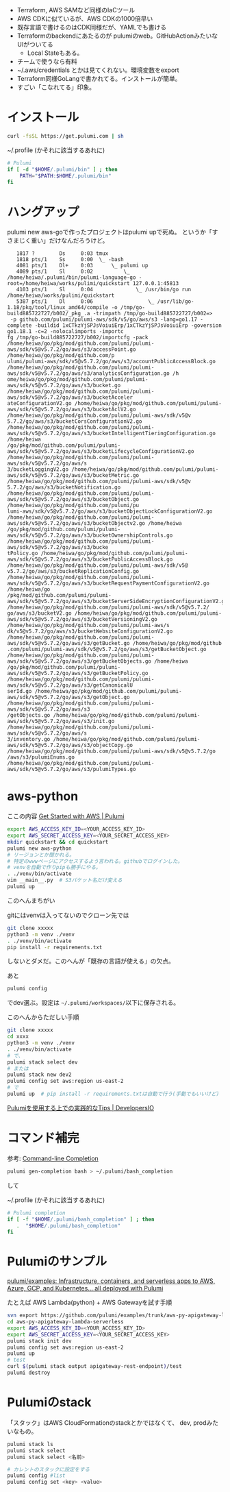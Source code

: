- Terraform, AWS SAMなど同様のIaCツール
- AWS CDKに似ているが、AWS CDKの1000倍早い
- 既存言語で書けるのはCDK同様だが、YAMLでも書ける
- Terraformのbackendにあたるのが pulumiのweb。GitHubActionみたいなUIがついてる
  - Local Stateもある。
- チームで使うなら有料
- ~/.aws/credentials とかは見てくれない。環境変数をexport
- Terraform同様GoLangで書かれてる。インストールが簡単。
- すごい「こなれてる」印象。


# インストール

```bash
curl -fsSL https://get.pulumi.com | sh
```

~/.profile (かそれに該当するあれに)
```bash
# Pulumi
if [ -d "$HOME/.pulumi/bin" ] ; then
    PATH="$PATH:$HOME/.pulumi/bin"
fi
```


# ハングアップ

pulumi new aws-goで作ったプロジェクトはpulumi upで死ぬ。
というか「すさまじく重い」だけなんだろうけど。


```
   1817 ?        Ds     0:03 tmux
   1818 pts/1    Ss     0:00  \_ -bash
   4081 pts/1    Dl+    0:03      \_ pulumi up
   4089 pts/1    Sl     0:02          \_ /home/heiwa/.pulumi/bin/pulumi-language-go -root=/home/heiwa/works/pulimi/quickstart 127.0.0.1:45813
   4103 pts/1    Sl     0:04              \_ /usr/bin/go run /home/heiwa/works/pulimi/quickstart
   5387 pts/1    Dl     0:06                  \_ /usr/lib/go-1.18/pkg/tool/linux_amd64/compile -o /tmp/go-build885722727/b002/_pkg_.a -trimpath /tmp/go-build885722727/b002=>
 -p github.com/pulumi/pulumi-aws/sdk/v5/go/aws/s3 -lang=go1.17 -complete -buildid 1xCTkzYjSPJsVoiuiErp/1xCTkzYjSPJsVoiuiErp -goversion go1.18.1 -c=2 -nolocalimports -importc
fg /tmp/go-build885722727/b002/importcfg -pack /home/heiwa/go/pkg/mod/github.com/pulumi/pulumi-aws/sdk/v5@v5.7.2/go/aws/s3/accessPoint.go /home/heiwa/go/pkg/mod/github.com/p
ulumi/pulumi-aws/sdk/v5@v5.7.2/go/aws/s3/accountPublicAccessBlock.go /home/heiwa/go/pkg/mod/github.com/pulumi/pulumi-aws/sdk/v5@v5.7.2/go/aws/s3/analyticsConfiguration.go /h
ome/heiwa/go/pkg/mod/github.com/pulumi/pulumi-aws/sdk/v5@v5.7.2/go/aws/s3/bucket.go /home/heiwa/go/pkg/mod/github.com/pulumi/pulumi-aws/sdk/v5@v5.7.2/go/aws/s3/bucketAcceler
ateConfigurationV2.go /home/heiwa/go/pkg/mod/github.com/pulumi/pulumi-aws/sdk/v5@v5.7.2/go/aws/s3/bucketAclV2.go /home/heiwa/go/pkg/mod/github.com/pulumi/pulumi-aws/sdk/v5@v
5.7.2/go/aws/s3/bucketCorsConfigurationV2.go /home/heiwa/go/pkg/mod/github.com/pulumi/pulumi-aws/sdk/v5@v5.7.2/go/aws/s3/bucketIntelligentTieringConfiguration.go /home/heiwa
/go/pkg/mod/github.com/pulumi/pulumi-aws/sdk/v5@v5.7.2/go/aws/s3/bucketLifecycleConfigurationV2.go /home/heiwa/go/pkg/mod/github.com/pulumi/pulumi-aws/sdk/v5@v5.7.2/go/aws/s
3/bucketLoggingV2.go /home/heiwa/go/pkg/mod/github.com/pulumi/pulumi-aws/sdk/v5@v5.7.2/go/aws/s3/bucketMetric.go /home/heiwa/go/pkg/mod/github.com/pulumi/pulumi-aws/sdk/v5@v
5.7.2/go/aws/s3/bucketNotification.go /home/heiwa/go/pkg/mod/github.com/pulumi/pulumi-aws/sdk/v5@v5.7.2/go/aws/s3/bucketObject.go /home/heiwa/go/pkg/mod/github.com/pulumi/pu
lumi-aws/sdk/v5@v5.7.2/go/aws/s3/bucketObjectLockConfigurationV2.go /home/heiwa/go/pkg/mod/github.com/pulumi/pulumi-aws/sdk/v5@v5.7.2/go/aws/s3/bucketObjectv2.go /home/heiwa
/go/pkg/mod/github.com/pulumi/pulumi-aws/sdk/v5@v5.7.2/go/aws/s3/bucketOwnershipControls.go /home/heiwa/go/pkg/mod/github.com/pulumi/pulumi-aws/sdk/v5@v5.7.2/go/aws/s3/bucke
tPolicy.go /home/heiwa/go/pkg/mod/github.com/pulumi/pulumi-aws/sdk/v5@v5.7.2/go/aws/s3/bucketPublicAccessBlock.go /home/heiwa/go/pkg/mod/github.com/pulumi/pulumi-aws/sdk/v5@
v5.7.2/go/aws/s3/bucketReplicationConfig.go /home/heiwa/go/pkg/mod/github.com/pulumi/pulumi-aws/sdk/v5@v5.7.2/go/aws/s3/bucketRequestPaymentConfigurationV2.go /home/heiwa/go
/pkg/mod/github.com/pulumi/pulumi-aws/sdk/v5@v5.7.2/go/aws/s3/bucketServerSideEncryptionConfigurationV2.go /home/heiwa/go/pkg/mod/github.com/pulumi/pulumi-aws/sdk/v5@v5.7.2/
go/aws/s3/bucketV2.go /home/heiwa/go/pkg/mod/github.com/pulumi/pulumi-aws/sdk/v5@v5.7.2/go/aws/s3/bucketVersioningV2.go /home/heiwa/go/pkg/mod/github.com/pulumi/pulumi-aws/s
dk/v5@v5.7.2/go/aws/s3/bucketWebsiteConfigurationV2.go /home/heiwa/go/pkg/mod/github.com/pulumi/pulumi-aws/sdk/v5@v5.7.2/go/aws/s3/getBucket.go /home/heiwa/go/pkg/mod/github
.com/pulumi/pulumi-aws/sdk/v5@v5.7.2/go/aws/s3/getBucketObject.go /home/heiwa/go/pkg/mod/github.com/pulumi/pulumi-aws/sdk/v5@v5.7.2/go/aws/s3/getBucketObjects.go /home/heiwa
/go/pkg/mod/github.com/pulumi/pulumi-aws/sdk/v5@v5.7.2/go/aws/s3/getBucketPolicy.go /home/heiwa/go/pkg/mod/github.com/pulumi/pulumi-aws/sdk/v5@v5.7.2/go/aws/s3/getCanonicalU
serId.go /home/heiwa/go/pkg/mod/github.com/pulumi/pulumi-aws/sdk/v5@v5.7.2/go/aws/s3/getObject.go /home/heiwa/go/pkg/mod/github.com/pulumi/pulumi-aws/sdk/v5@v5.7.2/go/aws/s3
/getObjects.go /home/heiwa/go/pkg/mod/github.com/pulumi/pulumi-aws/sdk/v5@v5.7.2/go/aws/s3/init.go /home/heiwa/go/pkg/mod/github.com/pulumi/pulumi-aws/sdk/v5@v5.7.2/go/aws/s
3/inventory.go /home/heiwa/go/pkg/mod/github.com/pulumi/pulumi-aws/sdk/v5@v5.7.2/go/aws/s3/objectCopy.go /home/heiwa/go/pkg/mod/github.com/pulumi/pulumi-aws/sdk/v5@v5.7.2/go
/aws/s3/pulumiEnums.go /home/heiwa/go/pkg/mod/github.com/pulumi/pulumi-aws/sdk/v5@v5.7.2/go/aws/s3/pulumiTypes.go
```

# aws-python

ここの内容
[Get Started with AWS | Pulumi](https://www.pulumi.com/docs/get-started/aws/)

```bash
export AWS_ACCESS_KEY_ID=<YOUR_ACCESS_KEY_ID> 
export AWS_SECRET_ACCESS_KEY=<YOUR_SECRET_ACCESS_KEY>
mkdir quickstart && cd quickstart
pulumi new aws-python 
# リージョンとか聞かれる。
# 特定のwwwページにアクセスするよう言われる。githubでログインした。
# venvを自動で作りpipも勝手にやる。
. ./venv/bin/activate
vim __main__.py  # S3バケット名だけ変える
pulumi up
```

このへんまちがい

gitにはvenvは入ってないのでクローン先では
```bash
git clone xxxxx
python3 -m venv ./venv
. ./venv/bin/activate
pip install -r requirements.txt
```

しないとダメだ。このへんが「既存の言語が使える」の欠点。

あと
```bash
pulumi config
```
でdev選ぶ。設定は `~/.pulumi/workspaces/`以下に保存される。

このへんからただしい手順

```bash
git clone xxxxx
cd xxxx
python3 -m venv ./venv
. ./venv/bin/activate
# で、
pulumi stack select dev
# または
pulumi stack new dev2
pulumi config set aws:region us-east-2
# で
pulumi up  # pip install -r requirements.txtは自動で行う(手動でもいいけど)
```


[Pulumiを使用する上での実践的なTips | DevelopersIO](https://dev.classmethod.jp/articles/pulumi-tips/)

# コマンド補完

参考: [Command\-line Completion](https://www.pulumi.com/docs/reference/cli/#command-line-completion)

```bash
pulumi gen-completion bash > ~/.pulumi/bash_completion
```
して

~/.profile (かそれに該当するあれに)
```bash
# Pulumi completion
if [ -f "$HOME/.pulumi/bash_completion" ] ; then
   .  "$HOME/.pulumi/bash_completion"
fi
```

# Pulumiのサンプル

[pulumi/examples: Infrastructure, containers, and serverless apps to AWS, Azure, GCP, and Kubernetes... all deployed with Pulumi](https://github.com/pulumi/examples)

たとえば AWS Lambda(python) + AWS Gatewayを試す手順

```bash
svn export https://github.com/pulumi/examples/trunk/aws-py-apigateway-lambda-serverless
cd aws-py-apigateway-lambda-serverless
export AWS_ACCESS_KEY_ID=<YOUR_ACCESS_KEY_ID> 
export AWS_SECRET_ACCESS_KEY=<YOUR_SECRET_ACCESS_KEY>
pulumi stack init dev
pulumi config set aws:region us-east-2
pulumi up
# test
curl $(pulumi stack output apigateway-rest-endpoint)/test
pulumi destroy
```

# Pulumiのstack

「スタック」はAWS CloudFormationのstackとかではなくて、
dev, prodみたいなもの。

```bash
pulumi stack ls
pulumi stack select
pulumi stack select <名前>

# カレントのスタックに設定をする
pulumi config #list
pulumi config set <key> <value>
```
